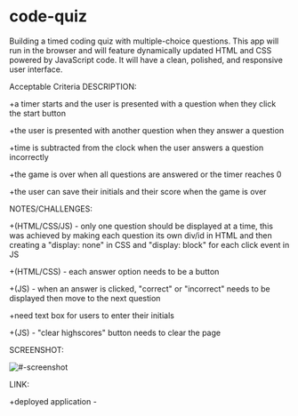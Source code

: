 # code-quiz
Building a timed coding quiz with multiple-choice questions. This app will run in the browser and will feature dynamically updated HTML and CSS powered by JavaScript code. It will have a clean, polished, and responsive user interface. 


Acceptable Criteria DESCRIPTION:

+a timer starts and the user is presented with a question when they click the start button

+the user is presented with another question when they answer a question

+time is subtracted from the clock when the user answers a question incorrectly

+the game is over when all questions are answered or the timer reaches 0

+the user can save their initials and their score when the game is over


NOTES/CHALLENGES:

+(HTML/CSS/JS) - only one question should be displayed at a time, this was achieved by making each question its own div/id in HTML and then creating a "display: none" in CSS and "display: block" for each click event in JS

+(HTML/CSS) - each answer option needs to be a button

+(JS) - when an answer is clicked, "correct" or "incorrect" needs to be displayed then move to the next question

+need text box for users to enter their initials

+(JS) - "clear highscores" button needs to clear the page


SCREENSHOT:

![#-screenshot](./Assets/#.jpg)


LINK:

+deployed application - 